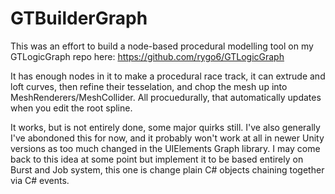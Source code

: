 # GTBuilderGraph

This was an effort to build a node-based procedural modelling tool on my GTLogicGraph repo here: https://github.com/rygo6/GTLogicGraph

It has enough nodes in it to make a procedural race track, it can extrude and loft curves, then refine their tesselation, and chop the mesh up into MeshRenderers/MeshCollider. All procuedurally, that automatically updates when you edit the root spline.

It works, but is not entirely done, some major quirks still. I've also generally I've abondoned this for now, and it probably won't work at all in newer Unity versions as too much changed in the UIElements Graph library. I may come back to this idea at some point but implement it to be based entirely on Burst and Job system, this one is change plain C# objects chaining together via C# events.
